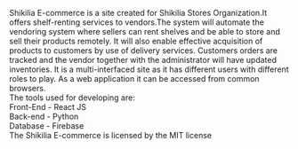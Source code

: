 
Shikilia E-commerce is a site created for Shikilia Stores Organization.It offers shelf-renting services to vendors.The system will automate the vendoring system where sellers can rent shelves and be able to store and sell their products remotely.  It will also enable effective acquisition of products to customers by use of delivery services. Customers orders are tracked and the vendor together with the administrator will have updated inventories. It is a multi-interfaced site as it has different users with different roles to play. As a web application it can be accessed from common browsers.
</br>
The tools used for developing are: </br>
                                   Front-End - React JS </br>
                                   Back-end  - Python </br>
                                   Database  - Firebase </br>
The Shikilia E-commerce is licensed by the MIT license


